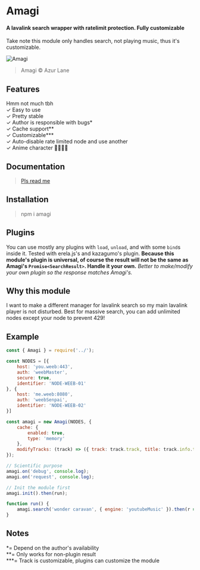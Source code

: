 # Amagi
#### A lavalink search wrapper with ratelimit protection. Fully customizable
Take note this module only handles search, not playing music, thus it's customizable. 

![Amagi](https://i.imgur.com/4ZefZpU.png)
> Amagi © Azur Lane

## Features
Hmm not much tbh   
✓ Easy to use  
✓ Pretty stable  
✓ Author is responsible with bugs*   
✓ Cache support**   
✓ Customizable***   
✓ Auto-disable rate limited node and use another    
✓ Anime character 💖💖💖💖

## Documentation
> [Pls read me](https://takiyo0.github.io/Amagi)

## Installation
> npm i amagi

## Plugins
You can use mostly any plugins with `load`, `unload`, and with some `bind`s inside it. Tested with erela.js's and kazagumo's plugin. **Because this module's plugin is universal, of course the result will not be the same as Amagi's `Promise<SearchResult>`. Handle it your own.** _Better to make/modify your own plugin so the response matches Amagi's._

## Why this module
I want to make a different manager for lavalink search so my main lavalink player is not disturbed. Best for massive search, you can add unlimited nodes except your node to prevent 429!

## Example
```js
const { Amagi } = require('../');

const NODES = [{
    host: 'you.weeb:443',
    auth: 'weebMaster',
    secure: true,
    identifier: 'NODE-WEEB-01'
}, {
    host: 'me.weeb:8080',
    auth: 'weebSenpai',
    identifier: 'NODE-WEEB-02'
}]

const amagi = new Amagi(NODES, {
    cache: {
        enabled: true,
        type: 'memory'
    },
    modifyTracks: (track) => ({ track: track.track, title: track.info.title })
});

// Scientific purpose
amagi.on('debug', console.log);
amagi.on('request', console.log);

// Init the module first
amagi.init().then(run);

function run() {
    amagi.search('wonder caravan', { engine: 'youtubeMusic' }).then(r => console.log(r)).catch(e => console.log(e));
}
```

## Notes
*= Depend on the author's availability   
**= Only works for non-plugin result    
***= Track is customizable, plugins can customize the module